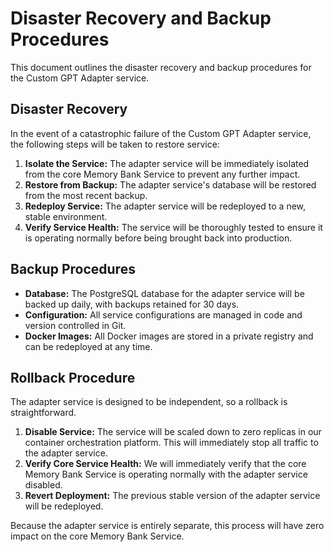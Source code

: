 # Disaster Recovery and Backup Procedures

This document outlines the disaster recovery and backup procedures for the Custom GPT Adapter service.

## Disaster Recovery

In the event of a catastrophic failure of the Custom GPT Adapter service, the following steps will be taken to restore service:

1.  **Isolate the Service:** The adapter service will be immediately isolated from the core Memory Bank Service to prevent any further impact.
2.  **Restore from Backup:** The adapter service's database will be restored from the most recent backup.
3.  **Redeploy Service:** The adapter service will be redeployed to a new, stable environment.
4.  **Verify Service Health:** The service will be thoroughly tested to ensure it is operating normally before being brought back into production.

## Backup Procedures

-   **Database:** The PostgreSQL database for the adapter service will be backed up daily, with backups retained for 30 days.
-   **Configuration:** All service configurations are managed in code and version controlled in Git.
-   **Docker Images:** All Docker images are stored in a private registry and can be redeployed at any time.

## Rollback Procedure

The adapter service is designed to be independent, so a rollback is straightforward.

1.  **Disable Service:** The service will be scaled down to zero replicas in our container orchestration platform. This will immediately stop all traffic to the adapter service.
2.  **Verify Core Service Health:** We will immediately verify that the core Memory Bank Service is operating normally with the adapter service disabled.
3.  **Revert Deployment:** The previous stable version of the adapter service will be redeployed.

Because the adapter service is entirely separate, this process will have zero impact on the core Memory Bank Service. 